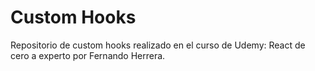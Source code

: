 # Custom Hooks

Repositorio de custom hooks realizado en el curso de Udemy: React de cero a experto por Fernando Herrera.